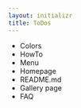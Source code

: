 ```yaml
---
layout: initializr
title: ToDos
---
```


- Colors
- HowTo
- Menu
- Homepage
- README.md
- Gallery page
- FAQ
